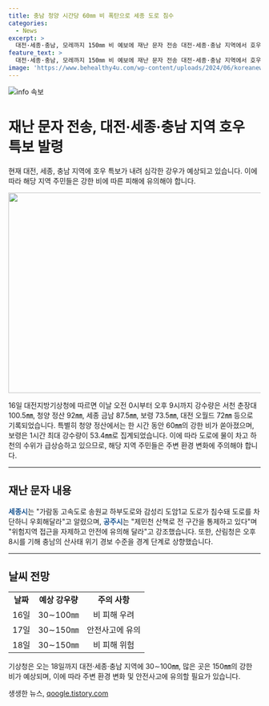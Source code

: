 ```yaml
---
title: 충남 청양 시간당 60㎜ 비 폭탄으로 세종 도로 침수
categories:
  - News
excerpt: >
  대전·세종·충남, 모레까지 150㎜ 비 예보에 재난 문자 전송 대전·세종·충남 지역에서 호우 특보가 내리고 있는 가운데, 강한 비가 내리고 있습니다. 특히, 강수량이 많아 도로 침수와 하천 수위 상승으로 재난 문자가 전송되었습니다. 도로 차량 통제와 안전에 유의하도록 주의를 당부하고 있으며, 산림청은 산사태 위기 경보 수준을 상향 조정했습니다. 안전사고에 대한 경각심을 유도하며, 최대 150㎜의 비로 인한 피해에 주의를 당부하고 있습니다.
feature_text: >
  대전·세종·충남, 모레까지 150㎜ 비 예보에 재난 문자 전송 대전·세종·충남 지역에서 호우 특보가 내리고 있는 가운데, 강한 비가 내리고 있습니다. 특히, 강수량이 많아 도로 침수와 하천 수위 상승으로 재난 문자가 전송되었습니다. 도로 차량 통제와 안전에 유의하도록 주의를 당부하고 있으며, 산림청은 산사태 위기 경보 수준을 상향 조정했습니다. 안전사고에 대한 경각심을 유도하며, 최대 150㎜의 비로 인한 피해에 주의를 당부하고 있습니다.
image: 'https://www.behealthy4u.com/wp-content/uploads/2024/06/koreanews.jpg'
---
```


<p><img src="https://www.behealthy4u.com/wp-content/uploads/2024/06/koreanews.jpg" alt="info 속보" /></p>

<h1 data-ke-size="size26">재난 문자 전송, 대전·세종·충남 지역 호우 특보 발령</h1>

<p data-ke-size="size16">현재 대전, 세종, 충남 지역에 호우 특보가 내려 심각한 강우가 예상되고 있습니다. 이에 따라 해당 지역 주민들은 강한 비에 따른 피해에 유의해야 합니다.</p>

<p><img src="https://www.weather.go.kr/w/images/4/4b/Hdw.png" width="600" height="400" /></p>

<p data-ke-size="size16">16일 대전지방기상청에 따르면 이날 오전 0시부터 오후 9시까지 강수량은 서천 춘장대 100.5㎜, 청양 정산 92㎜, 세종 금남 87.5㎜, 보령 73.5㎜, 대전 오월드 72㎜ 등으로 기록되었습니다. 특별히 청양 정산에서는 한 시간 동안 60㎜의 강한 비가 쏟아졌으며, 보령은 1시간 최대 강수량이 53.4㎜로 집계되었습니다. 이에 따라 도로에 물이 차고 하천의 수위가 급상승하고 있으므로, 해당 지역 주민들은 주변 환경 변화에 주의해야 합니다.</p>

<hr>

<h2 data-ke-size="size26">재난 문자 내용</h2>

<p data-ke-size="size16"><b><span style="color: #1a5490;">세종시</span></b>는 "가람동 고속도로 송원교 하부도로와 감성리 도암1교 도로가 침수돼 도로를 차단하니 우회해달라"고 알렸으며, <b><span style="color: #1a5490;">공주시</span></b>는 "제민천 산책로 전 구간을 통제하고 있다"며 "위험지역 접근을 자제하고 안전에 유의해 달라"고 강조했습니다. 또한, 산림청은 오후 8시를 기해 충남의 산사태 위기 경보 수준을 경계 단계로 상향했습니다.</p>

<hr>

<h2 data-ke-size="size26">날씨 전망</h2>

<table>
<tbody>
<tr>
<td style="text-align: center; height: 17px;"><b>날짜</b></td>
<td style="text-align: center; height: 17px;"><b>예상 강우량</b></td>
<td style="text-align: center; height: 17px;"><b>주의 사항</b></td>
</tr>
<tr>
<td style="text-align: center; height: 17px;">16일</td>
<td style="text-align: center; height: 17px;">30∼100㎜</td>
<td style="text-align: center; height: 17px;">비 피해 우려</td>
</tr>
<tr>
<td style="text-align: center; height: 17px;">17일</td>
<td style="text-align: center; height: 17px;">30∼150㎜</td>
<td style="text-align: center; height: 17px;">안전사고에 유의</td>
</tr>
<tr>
<td style="text-align: center; height: 17px;">18일</td>
<td style="text-align: center; height: 17px;">30∼150㎜</td>
<td style="text-align: center; height: 17px;">비 피해 위험</td>
</tr>
</tbody>
</table>

<p data-ke-size="size16">기상청은 오는 18일까지 대전·세종·충남 지역에 30∼100㎜, 많은 곳은 150㎜의 강한 비가 예상되며, 이에 따라 주변 환경 변화 및 안전사고에 유의할 필요가 있습니다.</p>
생생한 뉴스, <a href="https://qoogle.tistory.com" rel="dofollow">qoogle.tistory.com</a>


